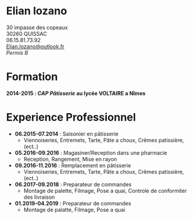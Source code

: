 # Elian lozano
30 impasse des copeaux  
30260 QUISSAC  
06.15.81.73.92  
Elian.lozano@outlook.fr  
*Permis B*   


# Formation

 **2014-2015 : *CAP Pâtisserie* au lycée VOLTAIRE a Nîmes** 

# Experience Professionnel

* **06.2015-07.2014** : Saisonier en pâtisserie
  * Viennoiseries, Entremets, Tarte, Pâte a choux, Crêmes patissière, (ect..) 
* **05.2016-09.2016** : Magasiner/Reception dans une pharmacie
  * Reception, Rangement, Mise en rayon
* **09.2016-11.2016** : Remplacement en pâtisserie
  * Viennoiseries, Entremets, Tarte, Pâte a choux, Crêmes patissière, (ect..)
* **06.2017-09.2018** : Preparateur de commandes
  * Montage de palette, Filmage, Pose a quai, Controle de conformiter des livraison
* **01.2019-04.2019** : Preparateur de commandes
  * Montage de palatte, Filmage, Pose a quai  
